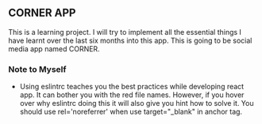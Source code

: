 ## CORNER APP

This is a learning project. I will try to implement all the essential things I have learnt over the last six months into this app. This is going to be social media app named CORNER. 

### Note to Myself

* Using eslintrc teaches you the best practices while developing react app. It can bother you with the red file names. However, if you hover over why eslintrc doing this it will also give you hint how to solve it. You should use rel='noreferrer' when use target="_blank" in anchor tag.